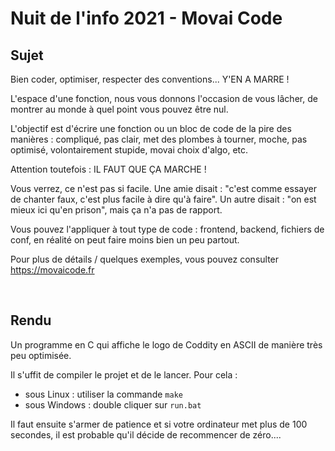 # Nuit de l'info 2021 - Movai Code

## Sujet

Bien coder, optimiser, respecter des conventions... Y'EN A MARRE !

L'espace d'une fonction, nous vous donnons l'occasion de vous lâcher, de montrer au monde à quel point vous pouvez être nul.

L'objectif est d'écrire une fonction ou un bloc de code de la pire des manières : compliqué, pas clair, met des plombes à tourner, moche, pas optimisé, volontairement stupide, movai choix d'algo, etc.

Attention toutefois : IL FAUT QUE ÇA MARCHE !

Vous verrez, ce n'est pas si facile. Une amie disait : "c'est comme essayer de chanter faux, c'est plus facile à dire qu'à faire". Un autre disait : "on est mieux ici qu'en prison", mais ça n'a pas de rapport.

Vous pouvez l'appliquer à tout type de code : frontend, backend, fichiers de conf, en réalité on peut faire moins bien un peu partout.

Pour plus de détails / quelques exemples, vous pouvez consulter https://movaicode.fr

<br/>


## Rendu

Un programme en C qui affiche le logo de Coddity en ASCII de manière très peu optimisée.

Il s'uffit de compiler le projet et de le lancer. Pour cela :
   * sous Linux : utiliser la commande `make`
   * sous Windows : double cliquer sur `run.bat`

Il faut ensuite s'armer de patience et si votre ordinateur met plus de 100 secondes, il est probable qu'il décide de recommencer de zéro.... 